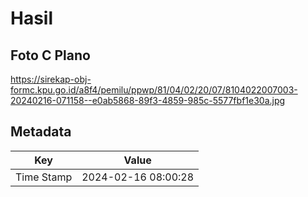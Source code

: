 # Hasil

## Foto C Plano

https://sirekap-obj-formc.kpu.go.id/a8f4/pemilu/ppwp/81/04/02/20/07/8104022007003-20240216-071158--e0ab5868-89f3-4859-985c-5577fbf1e30a.jpg


## Metadata

| Key        | Value               |
| ---------- | ------------------- |
| Time Stamp | 2024-02-16 08:00:28 |



